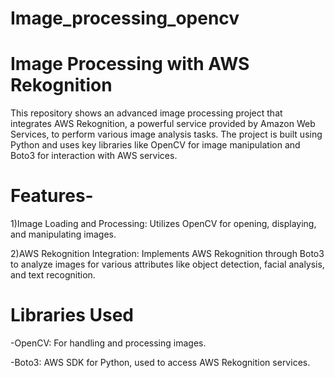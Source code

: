 # Image_processing_opencv
# Image Processing with AWS Rekognition
This repository shows an advanced image processing project that integrates AWS Rekognition, a powerful service provided by Amazon Web Services, to perform various image analysis tasks. The project is built using Python and uses key libraries like OpenCV for image manipulation and Boto3 for interaction with AWS services.

# Features-
1)Image Loading and Processing: Utilizes OpenCV for opening, displaying, and manipulating images.

2)AWS Rekognition Integration: Implements AWS Rekognition through Boto3 to analyze images for various attributes like object detection, facial analysis, and text recognition.

# Libraries Used
-OpenCV: For handling and processing images.

-Boto3: AWS SDK for Python, used to access AWS Rekognition services.

